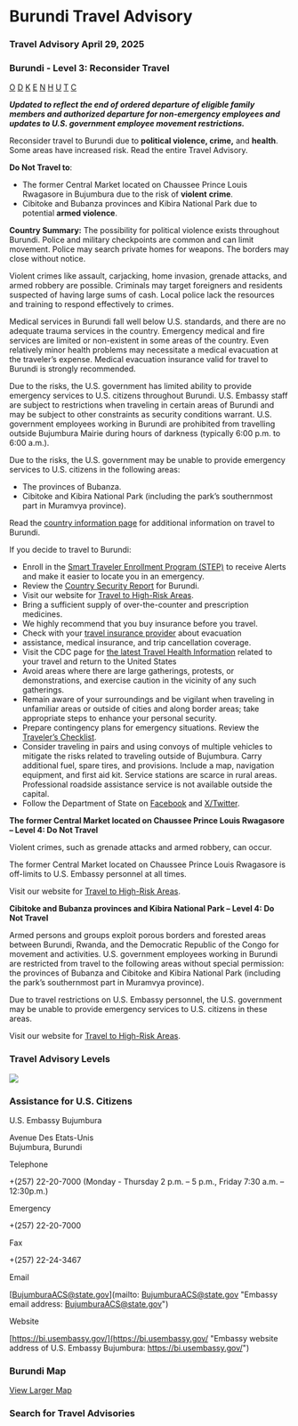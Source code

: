 # Burundi Travel Advisory

### Travel Advisory April 29, 2025

### Burundi - Level 3: Reconsider Travel

[O](javascript:void(0); "Tool Tip: Other")
[D](javascript:void(0); "Tool Tip: Wrongful Detention")
[K](javascript:void(0); "Tool Tip: Kidnap and Hostage")
[E](javascript:void(0); "Tool Tip: Event")
[N](javascript:void(0); "Tool Tip: Disaster")
[H](javascript:void(0); "Tool Tip: Health")
[U](javascript:void(0); "Tool Tip: Civil Unrest")
[T](javascript:void(0); "Tool Tip: Terrorism")
[C](javascript:void(0); "Tool Tip: Crimes")

***Updated to reflect the end of ordered departure of eligible family members and authorized departure for non-emergency employees and updates to U.S. government employee movement restrictions.***

Reconsider travel to Burundi due to **political violence, crime,** and **health**. Some areas have increased risk. Read the entire Travel Advisory.

**Do Not Travel to**:

* The former Central Market located on Chaussee Prince Louis Rwagasore in Bujumbura due to the risk of **violent** **crime**.
* Cibitoke and Bubanza provinces and Kibira National Park due to potential **armed violence**.

**Country Summary:** The possibility for political violence exists throughout Burundi. Police and military checkpoints are common and can limit movement. Police may search private homes for weapons. The borders may close without notice.

Violent crimes like assault, carjacking, home invasion, grenade attacks, and armed robbery are possible. Criminals may target foreigners and residents suspected of having large sums of cash. Local police lack the resources and training to respond effectively to crimes.

Medical services in Burundi fall well below U.S. standards, and there are no adequate trauma services in the country. Emergency medical and fire services are limited or non-existent in some areas of the country. Even relatively minor health problems may necessitate a medical evacuation at the traveler’s expense. Medical evacuation insurance valid for travel to Burundi is strongly recommended.

Due to the risks, the U.S. government has limited ability to provide emergency services to U.S. citizens throughout Burundi. U.S. Embassy staff are subject to restrictions when traveling in certain areas of Burundi and may be subject to other constraints as security conditions warrant. U.S. government employees working in Burundi are prohibited from travelling outside Bujumbura Mairie during hours of darkness (typically 6:00 p.m. to 6:00 a.m.).

Due to the risks, the U.S. government may be unable to provide emergency services to U.S. citizens in the following areas:

* The provinces of Bubanza.
* Cibitoke and Kibira National Park (including the park’s southernmost part in Muramvya province).

Read the [country information page](https://travel.state.gov/content/travel/en/international-travel/International-Travel-Country-Information-Pages/Burundi.html) for additional information on travel to Burundi.

If you decide to travel to Burundi:

* Enroll in the [Smart Traveler Enrollment Program (STEP)](https://step.state.gov/step/) to receive Alerts and make it easier to locate you in an emergency.
* Review the [Country Security Report](https://www.osac.gov/Content/Browse/Report?subContentTypes=Country%20Security%20Report) for Burundi.
* Visit our website for [Travel to High-Risk Areas](https://travel.state.gov/content/travel/en/international-travel/before-you-go/travelers-with-special-considerations/high-risk-travelers.html).
* Bring a sufficient supply of over-the-counter and prescription medicines.
* We highly recommend that you buy insurance before you travel.
* Check with your [travel insurance provider](https://travel.state.gov/content/travel/en/international-travel/before-you-go/your-health-abroad/Insurance_Coverage_Overseas.html) about evacuation
* assistance, medical insurance, and trip cancellation coverage.
* Visit the CDC page for [the latest Travel Health Information](https://wwwnc.cdc.gov/travel/destinations/list) related to your travel and return to the United States
* Avoid areas where there are large gatherings, protests, or demonstrations, and exercise caution in the vicinity of any such gatherings.
* Remain aware of your surroundings and be vigilant when traveling in unfamiliar areas or outside of cities and along border areas; take appropriate steps to enhance your personal security.
* Prepare contingency plans for emergency situations. Review the [Traveler’s Checklist](https://travel.state.gov/content/travel/en/international-travel/before-you-go/travelers-checklist.html).
* Consider traveling in pairs and using convoys of multiple vehicles to mitigate the risks related to traveling outside of Bujumbura. Carry additional fuel, spare tires, and provisions. Include a map, navigation equipment, and first aid kit. Service stations are scarce in rural areas. Professional roadside assistance service is not available outside the capital.
* Follow the Department of State on [Facebook](https://www.facebook.com/travelgov) and [X/Twitter](https://x.com/travelgov).

**The former Central Market located on Chaussee Prince Louis Rwagasore – Level 4: Do Not Travel**

Violent crimes, such as grenade attacks and armed robbery, can occur.

The former Central Market located on Chaussee Prince Louis Rwagasore is off-limits to U.S. Embassy personnel at all times.

Visit our website for [Travel to High-Risk Areas](https://travel.state.gov/content/travel/en/international-travel/before-you-go/travelers-with-special-considerations/high-risk-travelers.html).

**Cibitoke and Bubanza provinces and Kibira National Park – Level 4: Do Not Travel**

Armed persons and groups exploit porous borders and forested areas between Burundi, Rwanda, and the Democratic Republic of the Congo for movement and activities. U.S. government employees working in Burundi are restricted from travel to the following areas without special permission: the provinces of Bubanza and Cibitoke and Kibira National Park (including the park’s southernmost part in Muramvya province).

Due to travel restrictions on U.S. Embassy personnel, the U.S. government may be unable to provide emergency services to U.S. citizens in these areas.

Visit our website for [Travel to High-Risk Areas](https://travel.state.gov/content/travel/en/international-travel/before-you-go/travelers-with-special-considerations/high-risk-travelers.html).

### Travel Advisory Levels

[![](/content/dam/NEWTravelAssets/images/travel-levelv1.svg)](/content/travel/en/international-travel/before-you-go/about-our-new-products.html "Travel Advisory Levels")

### Assistance for U.S. Citizens

U.S. Embassy Bujumbura

Avenue Des Etats-Unis  
Bujumbura, Burundi

Telephone

+(257) 22-20-7000 (Monday - Thursday 2 p.m. – 5 p.m., Friday 7:30 a.m. – 12:30p.m.)

Emergency

+(257) 22-20-7000

Fax

+(257) 22-24-3467

Email

[BujumburaACS@state.gov](mailto: BujumburaACS@state.gov "Embassy email address: BujumburaACS@state.gov")

Website

[https://bi.usembassy.gov/](https://bi.usembassy.gov/ "Embassy website address of U.S. Embassy Bujumbura: https://bi.usembassy.gov/")

### Burundi Map

[View Larger Map](https://travelmaps.state.gov/TSGMap/?extent=27.515364597,-4.570886259,32.834636901,-1.785093593 "Map of Burundi")



### Search for Travel Advisories